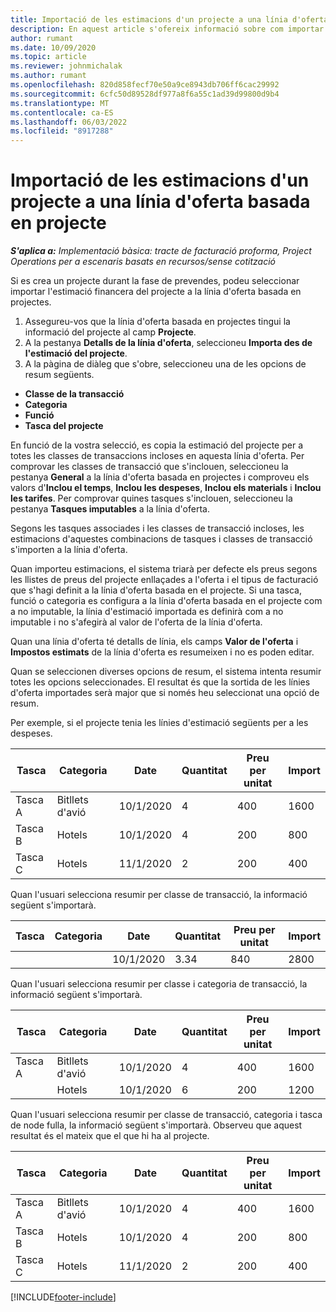 ```yaml
---
title: Importació de les estimacions d'un projecte a una línia d'oferta basada en projecte (bàsic)
description: En aquest article s'ofereix informació sobre com importar estimacions d'un projecte a una línia d'oferta.
author: rumant
ms.date: 10/09/2020
ms.topic: article
ms.reviewer: johnmichalak
ms.author: rumant
ms.openlocfilehash: 820d858fecf70e50a9ce8943db706ff6cac29992
ms.sourcegitcommit: 6cfc50d89528df977a8f6a55c1ad39d99800d9b4
ms.translationtype: MT
ms.contentlocale: ca-ES
ms.lasthandoff: 06/03/2022
ms.locfileid: "8917288"
---
```

# <a name="import-estimates-for-a-project-to-a-project-based-quote-line"></a>Importació de les estimacions d'un projecte a una línia d'oferta basada en projecte 

_**S'aplica a:** Implementació bàsica: tracte de facturació proforma, Project Operations per a escenaris basats en recursos/sense cotització_

Si es crea un projecte durant la fase de prevendes, podeu seleccionar importar l'estimació financera del projecte a la línia d'oferta basada en projectes.

1. Assegureu-vos que la línia d'oferta basada en projectes tingui la informació del projecte al camp **Projecte**.
2. A la pestanya **Detalls de la línia d'oferta**, seleccioneu **Importa des de l'estimació del projecte**.
3. A la pàgina de diàleg que s'obre, seleccioneu una de les opcions de resum següents.

  - **Classe de la transacció**
  - **Categoria**
  - **Funció** 
  - **Tasca del projecte**

En funció de la vostra selecció, es copia la estimació del projecte per a totes les classes de transaccions incloses en aquesta línia d'oferta. Per comprovar les classes de transacció que s'inclouen, seleccioneu la pestanya **General** a la línia d'oferta basada en projectes i comproveu els valors d'**Inclou el temps**, **Inclou les despeses**, **Inclou els materials** i **Inclou les tarifes**.  Per comprovar quines tasques s'inclouen, seleccioneu la pestanya **Tasques imputables** a la línia d'oferta.

Segons les tasques associades i les classes de transacció incloses, les estimacions d'aquestes combinacions de tasques i classes de transacció s'importen a la línia d'oferta.

Quan importeu estimacions, el sistema triarà per defecte els preus segons les llistes de preus del projecte enllaçades a l'oferta i el tipus de facturació que s'hagi definit a la línia d'oferta basada en el projecte. Si una tasca, funció o categoria es configura a la línia d'oferta basada en el projecte com a no imputable, la línia d'estimació importada es definirà com a no imputable i no s'afegirà al valor de l'oferta de la línia d'oferta.

Quan una línia d'oferta té detalls de línia, els camps **Valor de l'oferta** i **Impostos estimats** de la línia d'oferta es resumeixen i no es poden editar.

Quan se seleccionen diverses opcions de resum, el sistema intenta resumir totes les opcions seleccionades. El resultat és que la sortida de les línies d'oferta importades serà major que si només heu seleccionat una opció de resum.

Per exemple, si el projecte tenia les línies d'estimació següents per a les despeses.

| Tasca | Categoria | Date | Quantitat | Preu per unitat | Import |
| --- | --- | --- | --- | --- | --- |
| Tasca A | Bitllets d'avió | 10/1/2020 | 4 | 400 | 1600 |
| Tasca B | Hotels | 10/1/2020 | 4 | 200 | 800 |
| Tasca C | Hotels | 11/1/2020 | 2 | 200 | 400 |

Quan l'usuari selecciona resumir per classe de transacció, la informació següent s'importarà.

| Tasca | Categoria | Date | Quantitat | Preu per unitat | Import |
| --- | --- | --- | --- | --- | --- |
|||10/1/2020 | 3.34 | 840 | 2800 |

Quan l'usuari selecciona resumir per classe i categoria de transacció, la informació següent s'importarà.

| Tasca | Categoria | Date | Quantitat | Preu per unitat | Import |
| --- | --- | --- | --- | --- | --- |
| Tasca A | Bitllets d'avió | 10/1/2020 | 4 | 400 | 1600 |
| | Hotels | 10/1/2020 | 6 | 200 | 1200 |

Quan l'usuari selecciona resumir per classe de transacció, categoria i tasca de node fulla, la informació següent s'importarà. Observeu que aquest resultat és el mateix que el que hi ha al projecte.

| Tasca | Categoria | Date | Quantitat | Preu per unitat | Import |
| --- | --- | --- | --- | --- | --- |
| Tasca A | Bitllets d'avió | 10/1/2020 | 4 | 400 | 1600 |
| Tasca B | Hotels | 10/1/2020 | 4 | 200 | 800 |
| Tasca C | Hotels | 11/1/2020 | 2 | 200 | 400 |


[!INCLUDE[footer-include](../../includes/footer-banner.md)]
